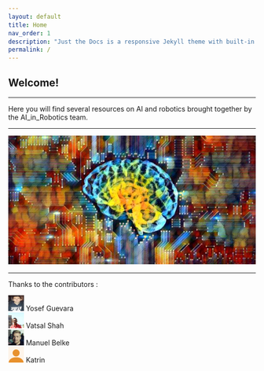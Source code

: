 ```yaml
---
layout: default
title: Home
nav_order: 1
description: "Just the Docs is a responsive Jekyll theme with built-in search that is easily customizable and hosted on GitHub Pages."
permalink: /
---
```


## Welcome!
<hr>
Here you will find several resources on AI and robotics brought together by the AI_in_Robotics team.
<hr>
<img src="utils/ai_net.jpg" alt=""/>
<hr>
Thanks to the contributors :
  
<img src="utils/Yosef_Guevara.png" width="32" height="32" alt=""/>  Yosef Guevara    
<img src="utils/Vatsal_Shah.jpg" width="32" height="32" alt=""/>  Vatsal Shah  
<img src="utils/Manuel_Belke.jpg" width="32" height="32" alt=""/>  Manuel Belke  
<img src="utils/Katrin.png" width="32" height="32" alt=""/>  Katrin  
